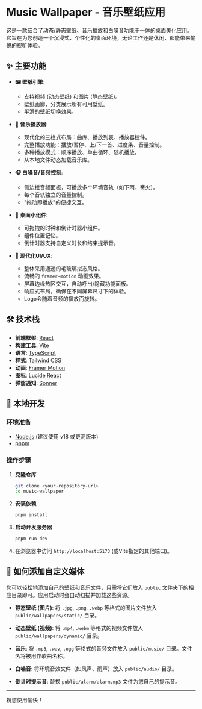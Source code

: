 # Music Wallpaper - 音乐壁纸应用

这是一款结合了动态/静态壁纸、音乐播放和白噪音功能于一体的桌面美化应用。它旨在为您创造一个沉浸式、个性化的桌面环境，无论工作还是休闲，都能带来愉悦的视听体验。

## ✨ 主要功能

- **🖼️ 壁纸引擎**:
  - 支持视频 (动态壁纸) 和图片 (静态壁纸)。
  - 壁纸画廊，分类展示所有可用壁纸。
  - 平滑的壁纸切换效果。

- **🎵 音乐播放器**:
  - 现代化的三栏式布局：曲库、播放列表、播放器控件。
  - 完整播放功能：播放/暂停、上/下一首、进度条、音量控制。
  - 多种播放模式：顺序播放、单曲循环、随机播放。
  - 从本地文件动态加载音乐库。

- **🎧 白噪音/音频控制**:
  - 侧边栏音频面板，可播放多个环境音轨（如下雨、篝火）。
  - 每个音轨独立的音量控制。
  - "拖动即播放"的便捷交互。

- **🧩 桌面小组件**:
  - 可拖拽的时钟和倒计时器小组件。
  - 组件位置记忆。
  - 倒计时器支持自定义时长和结束提示音。

- **💎 现代化UI/UX**:
  - 整体采用通透的毛玻璃拟态风格。
  - 流畅的 `framer-motion` 动画效果。
  - 屏幕边缘热区交互，自动呼出/隐藏功能面板。
  - 响应式布局，确保在不同屏幕尺寸下的体验。
  - Logo会随着音频的播放而旋转。

## 🛠️ 技术栈

- **前端框架**: [React](https://react.dev/)
- **构建工具**: [Vite](https://vitejs.dev/)
- **语言**: [TypeScript](https://www.typescriptlang.org/)
- **样式**: [Tailwind CSS](https://tailwindcss.com/)
- **动画**: [Framer Motion](https://www.framer.com/motion/)
- **图标**: [Lucide React](https://lucide.dev/)
- **弹窗通知**: [Sonner](https://sonner.emilkowal.ski/)

## 🚀 本地开发

### 环境准备

- [Node.js](https://nodejs.org/en) (建议使用 v18 或更高版本)
- [pnpm](https://pnpm.io/installation)

### 操作步骤

1.  **克隆仓库**
    ```bash
    git clone <your-repository-url>
    cd music-wallpaper
    ```

2.  **安装依赖**
    ```bash
    pnpm install
    ```

3.  **启动开发服务器**
    ```bash
    pnpm run dev
    ```

4.  在浏览器中访问 `http://localhost:5173` (或Vite指定的其他端口)。


## 📂 如何添加自定义媒体

您可以轻松地添加自己的壁纸和音乐文件，只需将它们放入 `public` 文件夹下的相应目录即可。应用启动时会自动扫描并加载这些资源。

-   **静态壁纸 (图片)**:
    将 `.jpg`, `.png`, `.webp` 等格式的图片文件放入 `public/wallpapers/static/` 目录。

-   **动态壁纸 (视频)**:
    将 `.mp4`, `.webm` 等格式的视频文件放入 `public/wallpapers/dynamic/` 目录。

-   **音乐**:
    将 `.mp3`, `.wav`, `.ogg` 等格式的音频文件放入 `public/music/` 目录。文件名将被用作歌曲名称。

-   **白噪音**:
    将环境音效文件（如风声、雨声）放入 `public/audio/` 目录。

-   **倒计时提示音**:
    替换 `public/alarm/alarm.mp3` 文件为您自己的提示音。

---
祝您使用愉快！
